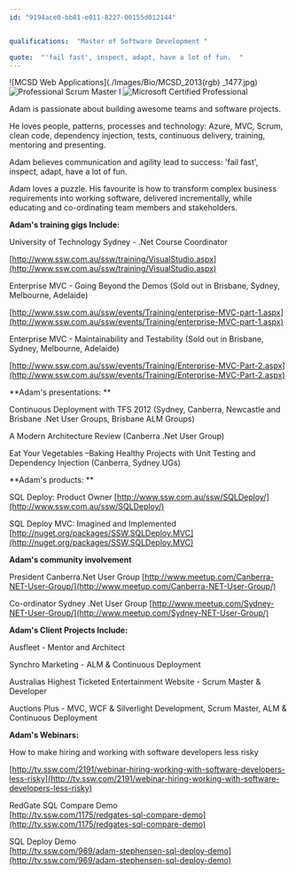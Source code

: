```yaml
---
id: "9194ace0-bb81-e011-8227-00155d012144"


qualifications:  "Master of Software Development "

quote:  "'fail fast', inspect, adapt, have a lot of fun.  "
---
```

 

 ![MCSD Web Applications](./Images/Bio/MCSD_2013(rgb) 
_1477.jpg) ![Professional Scrum Master I](./Images/Bio/PSMI.png) 
 ![Microsoft Certified Professional](./Images/Bio/MCP.png) 


Adam is passionate about building awesome teams and software projects.

He loves people, patterns, processes and technology: Azure, MVC, Scrum, clean code, dependency injection, tests, continuous delivery, training, mentoring and presenting.

Adam believes communication and agility lead to success: 'fail fast', inspect, adapt, have a lot of fun. 

Adam loves a puzzle. His favourite is how to transform complex business requirements into working software, delivered incrementally, while educating and co-ordinating team members and stakeholders.

 **Adam's training gigs Include:**

University of Technology Sydney - .Net Course Coordinator 

 [http://www.ssw.com.au/ssw/training/VisualStudio.aspx](http://www.ssw.com.au/ssw/training/VisualStudio.aspx)

Enterprise MVC - Going Beyond the Demos (Sold out in Brisbane, Sydney, Melbourne, Adelaide)

 [http://www.ssw.com.au/ssw/events/Training/enterprise-MVC-part-1.aspx](http://www.ssw.com.au/ssw/events/Training/enterprise-MVC-part-1.aspx)

Enterprise MVC - Maintainability and Testability (Sold out in Brisbane, Sydney, Melbourne, Adelaide)

 [http://www.ssw.com.au/ssw/events/Training/Enterprise-MVC-Part-2.aspx](http://www.ssw.com.au/ssw/events/Training/Enterprise-MVC-Part-2.aspx) 

 **Adam's presentations: **

Continuous Deployment with TFS 2012 (Sydney, Canberra, Newcastle and Brisbane .Net User Groups, Brisbane ALM Groups)

A Modern Architecture Review (Canberra .Net User Group)

Eat Your Vegetables –Baking Healthy Projects with Unit Testing and Dependency Injection (Canberra, Sydney UGs)

 **Adam's products: **

 SQL Deploy: Product Owner [http://www.ssw.com.au/ssw/SQLDeploy/](http://www.ssw.com.au/ssw/SQLDeploy/)

 SQL Deploy MVC: Imagined and Implemented [http://nuget.org/packages/SSW.SQLDeploy.MVC](http://nuget.org/packages/SSW.SQLDeploy.MVC)

 **Adam's community involvement**

President Canberra.Net User Group [http://www.meetup.com/Canberra-NET-User-Group/](http://www.meetup.com/Canberra-NET-User-Group/)

Co-ordinator Sydney .Net User Group [http://www.meetup.com/Sydney-NET-User-Group/](http://www.meetup.com/Sydney-NET-User-Group/)

 **Adam's Client Projects Include:**

Ausfleet - Mentor and Architect

Synchro Marketing - ALM & Continuous Deployment

Australias Highest Ticketed Entertainment Website - Scrum Master & Developer

Auctions Plus - MVC, WCF & Silverlight Development, Scrum Master, ALM & Continuous Deployment

 **Adam's Webinars:**

How to make hiring and working with software developers less risky

 [http://tv.ssw.com/2191/webinar-hiring-working-with-software-developers-less-risky](http://tv.ssw.com/2191/webinar-hiring-working-with-software-developers-less-risky) 

RedGate SQL Compare Demo  
[http://tv.ssw.com/1175/redgates-sql-compare-demo](http://tv.ssw.com/1175/redgates-sql-compare-demo)

SQL Deploy Demo  
[http://tv.ssw.com/969/adam-stephensen-sql-deploy-demo](http://tv.ssw.com/969/adam-stephensen-sql-deploy-demo)  